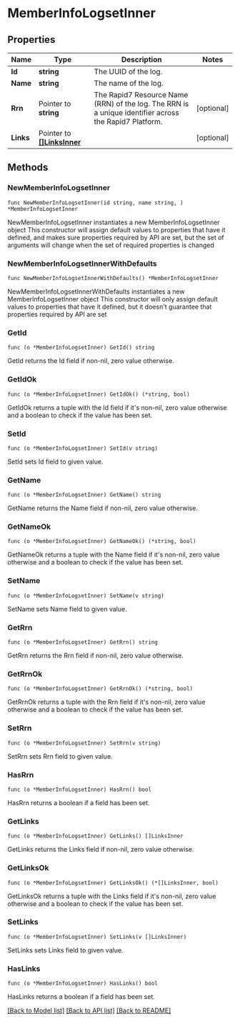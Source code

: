 # MemberInfoLogsetInner

## Properties

Name | Type | Description | Notes
------------ | ------------- | ------------- | -------------
**Id** | **string** | The UUID of the log. | 
**Name** | **string** | The name of the log. | 
**Rrn** | Pointer to **string** | The Rapid7 Resource Name (RRN) of the log. The RRN is a unique identifier across the Rapid7 Platform. | [optional] 
**Links** | Pointer to [**[]LinksInner**](LinksInner.md) |  | [optional] 

## Methods

### NewMemberInfoLogsetInner

`func NewMemberInfoLogsetInner(id string, name string, ) *MemberInfoLogsetInner`

NewMemberInfoLogsetInner instantiates a new MemberInfoLogsetInner object
This constructor will assign default values to properties that have it defined,
and makes sure properties required by API are set, but the set of arguments
will change when the set of required properties is changed

### NewMemberInfoLogsetInnerWithDefaults

`func NewMemberInfoLogsetInnerWithDefaults() *MemberInfoLogsetInner`

NewMemberInfoLogsetInnerWithDefaults instantiates a new MemberInfoLogsetInner object
This constructor will only assign default values to properties that have it defined,
but it doesn't guarantee that properties required by API are set

### GetId

`func (o *MemberInfoLogsetInner) GetId() string`

GetId returns the Id field if non-nil, zero value otherwise.

### GetIdOk

`func (o *MemberInfoLogsetInner) GetIdOk() (*string, bool)`

GetIdOk returns a tuple with the Id field if it's non-nil, zero value otherwise
and a boolean to check if the value has been set.

### SetId

`func (o *MemberInfoLogsetInner) SetId(v string)`

SetId sets Id field to given value.


### GetName

`func (o *MemberInfoLogsetInner) GetName() string`

GetName returns the Name field if non-nil, zero value otherwise.

### GetNameOk

`func (o *MemberInfoLogsetInner) GetNameOk() (*string, bool)`

GetNameOk returns a tuple with the Name field if it's non-nil, zero value otherwise
and a boolean to check if the value has been set.

### SetName

`func (o *MemberInfoLogsetInner) SetName(v string)`

SetName sets Name field to given value.


### GetRrn

`func (o *MemberInfoLogsetInner) GetRrn() string`

GetRrn returns the Rrn field if non-nil, zero value otherwise.

### GetRrnOk

`func (o *MemberInfoLogsetInner) GetRrnOk() (*string, bool)`

GetRrnOk returns a tuple with the Rrn field if it's non-nil, zero value otherwise
and a boolean to check if the value has been set.

### SetRrn

`func (o *MemberInfoLogsetInner) SetRrn(v string)`

SetRrn sets Rrn field to given value.

### HasRrn

`func (o *MemberInfoLogsetInner) HasRrn() bool`

HasRrn returns a boolean if a field has been set.

### GetLinks

`func (o *MemberInfoLogsetInner) GetLinks() []LinksInner`

GetLinks returns the Links field if non-nil, zero value otherwise.

### GetLinksOk

`func (o *MemberInfoLogsetInner) GetLinksOk() (*[]LinksInner, bool)`

GetLinksOk returns a tuple with the Links field if it's non-nil, zero value otherwise
and a boolean to check if the value has been set.

### SetLinks

`func (o *MemberInfoLogsetInner) SetLinks(v []LinksInner)`

SetLinks sets Links field to given value.

### HasLinks

`func (o *MemberInfoLogsetInner) HasLinks() bool`

HasLinks returns a boolean if a field has been set.


[[Back to Model list]](../README.md#documentation-for-models) [[Back to API list]](../README.md#documentation-for-api-endpoints) [[Back to README]](../README.md)


